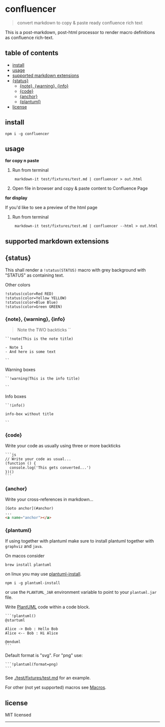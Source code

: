 # confluencer

> convert markdown to copy &amp; paste ready confluence rich text

This is a post-markdown, post-html processor to render macro definitions as confluence rich-text.

## table of contents

<!-- !toc (minlevel=2 omit="table of contents") -->

* [install](#install)
* [usage](#usage)
* [supported markdown extensions](#supported-markdown-extensions)
* [{status}](#status)
  * [{note}, {warning}, {info}](#note-warning-info)
  * [{code}](#code)
  * [{anchor}](#anchor)
  * [{plantuml}](#plantuml)
* [license](#license)

<!-- toc! -->

## install

    npm i -g confluencer

## usage

**for copy n paste**

1. Run from terminal

        markdown-it test/fixtures/test.md | confluencer > out.html

2. Open file in browser and copy & paste content to Confluence Page

**for display**

If you'd like to see a preview of the html page

1. Run from terminal

        markdown-it test/fixtures/test.md | confluencer --html > out.html

## supported markdown extensions

## {status}

This shall render a `!status(STATUS)` macro with grey background with "STATUS" as containing text.

Other colors

    !status(color=Red RED)
    !status(color=Yellow YELLOW)
    !status(color=Blue Blue)
    !status(color=Green GREEN)

### {note}, {warning}, {info}

> Note the TWO backticks ``

    ``!note(This is the note title)

    - Note 1
    - And here is some text

    ``

Warning boxes

    ``!warning(This is the info title)

    ``

Info boxes

    ``!info()

    info-box without title

    ``

### {code}

Write your code as usually using three or more backticks

    ```js
    // Write your code as usual...
    (function () {
      console.log('This gets converted...')
    })()
    ```

### {anchor}

Write your cross-references in markdown...

```html
[Goto anchor](#anchor)
...
<a name="anchor"></a>
```

### {plantuml}

If using together with plantuml make sure to install plantuml together with `graphviz` and `java`.

On macos consider

    brew install plantuml

on linux you may use [plantuml-install](https://npmjs.com/package/plantuml-install).

    npm i -g plantuml-install

or use the `PLANTUML_JAR` environment variable to point to your `plantuml.jar` file.


Write [PlantUML][] code within a code block.

    ```!plantuml()
    @startuml

    Alice -> Bob : Hello Bob
    Alice <-- Bob : Hi Alice

    @enduml
    ```

Default format is "svg". For "png" use:  

    ```!plantuml(format=png)
    ```

See [./test/fixtures/test.md](./test/fixtures/test.md) for an example.

For other (not yet supported) macros see [Macros][].


## license

MIT licensed

[Macros]: https://confluence.atlassian.com/doc/macros-139387.html
[PlantUML]: https://plantuml.com

----
